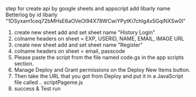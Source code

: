 step for create api by google sheets and appscript
add libarly name Betterlog by id libarly  "1DSyxam1ceq72bMHsE6aOVeOl94X78WCwiYPytKi7chlg4x5GqiNXSw0l" 
1. create new sheet add and set sheet name "History Login"
2. colname headers on sheet = EXP,	USERID,	NAME,	EMAIL,	IMAGE URL
3. create new sheet add and set sheet name "Register"
4. colname headers on sheet = email,	passcode
5. Please paste the script from the file named code.gs in the app scripts section. 
6. Manage Deploy and Grant permissions on the Deploy New Items button.
7. Then take the URL that you got from Deploy and put it in a JavaScript file called .. scriptPageme.js
8. success & Test run
